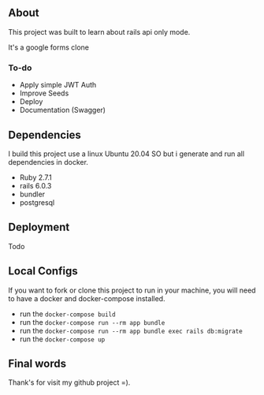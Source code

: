 ## About

This project was built to learn about rails api only mode.

It's a google forms clone

### To-do

- Apply simple JWT Auth
- Improve Seeds
- Deploy
- Documentation (Swagger)

## Dependencies

I build this project use a linux Ubuntu 20.04 SO but i generate and run all dependencies in docker.

- Ruby 2.7.1
- rails 6.0.3
- bundler
- postgresql

## Deployment

Todo

## Local Configs

If you want to fork or clone this project to run in your machine, you will need to have a docker and docker-compose installed.

- run the `docker-compose build`
- run the `docker-compose run --rm app bundle`
- run the `docker-compose run --rm app bundle exec rails db:migrate`
- run the `docker-compose up`

## Final words

Thank's for visit my github project =).
